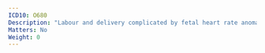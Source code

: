 ```yaml
---
ICD10: O680
Description: "Labour and delivery complicated by fetal heart rate anomaly"
Matters: No
Weight: 0
---
```


